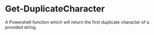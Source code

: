 # Get-DuplicateCharacter
A Powershell function which will return the first duplicate character of a provided string.  